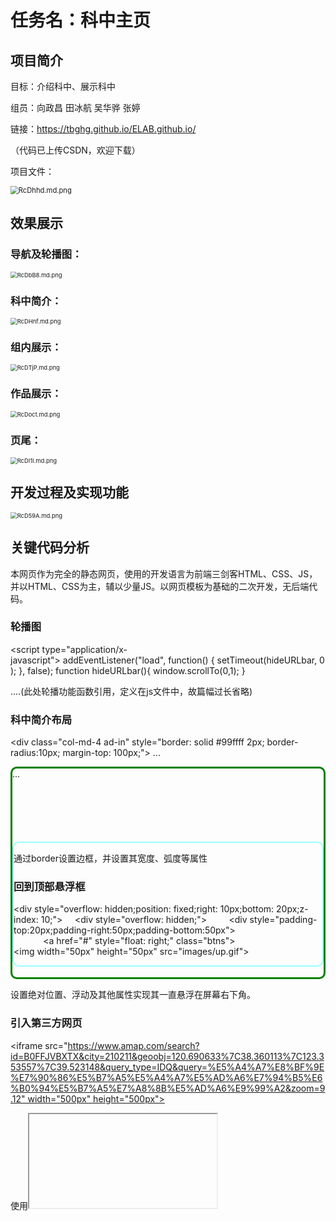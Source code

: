 # 任务名：科中主页

## 项目简介

目标：介绍科中、展示科中

组员：向政昌 田冰航 吴华骅 张婷

链接：https://tbghg.github.io/ELAB.github.io/

（代码已上传CSDN，欢迎下载）

项目文件：

<img src="https://z3.ax1x.com/2021/07/02/RcDhhd.md.png" alt="RcDhhd.md.png" style="zoom:80%;" />

## 效果展示

### 导航及轮播图：

<img src="https://z3.ax1x.com/2021/07/02/RcDbB8.md.png" alt="RcDbB8.md.png" style="zoom:67%;" />

### 科中简介：

<img src="https://z3.ax1x.com/2021/07/02/RcDHnf.md.png" alt="RcDHnf.md.png" style="zoom:67%;" />

### 组内展示：

<img src="https://z3.ax1x.com/2021/07/02/RcDTjP.md.png" alt="RcDTjP.md.png" style="zoom:67%;" />

### 作品展示：

<img src="https://z3.ax1x.com/2021/07/02/RcDoct.md.png" alt="RcDoct.md.png" style="zoom:67%;" />

### 页尾：

<img src="https://z3.ax1x.com/2021/07/02/RcDI1I.md.png" alt="RcDI1I.md.png" style="zoom:67%;" />

## 开发过程及实现功能

<img src="https://z3.ax1x.com/2021/07/02/RcD59A.md.png" alt="RcD59A.md.png" style="zoom: 67%;" />

## 关键代码分析

本网页作为完全的静态网页，使用的开发语言为前端三剑客HTML、CSS、JS，并以HTML、CSS为主，辅以少量JS。以网页模板为基础的二次开发，无后端代码。

### 轮播图

<script type="application/x-javascript"> addEventListener("load", function() { setTimeout(hideURLbar, 0); }, false); function hideURLbar(){ window.scrollTo(0,1); } </script>

....(此处轮播功能函数引用，定义在js文件中，故篇幅过长省略)

### 科中简介布局

<div class="col-md-4 ad-in" style="border: solid #99ffff 2px; border-radius:10px; margin-top: 100px;">
...
<div class="col-md-4 ad-in" style="border: solid green 3px; border-radius:10px;">
...
<div class="col-md-4 ad-in" style="border: solid #99ffff 2px; border-radius:10px; margin-top: 100px;">

通过border设置边框，并设置其宽度、弧度等属性

### 回到顶部悬浮框

<div style="overflow: hidden;position: fixed;right: 10px;bottom: 20px;z-index: 10;">
    <div style="overflow: hidden;">
        <div style="padding-top:20px;padding-right:50px;padding-bottom:50px">
            <a href="#" style="float: right;" class="btns"><img width="50px" height="50px" src="images/up.gif"></a>
        </div>
    </div>
</div>

设置绝对位置、浮动及其他属性实现其一直悬浮在屏幕右下角。

### 引入第三方网页

<iframe src="https://www.amap.com/search?id=B0FFJVBXTX&city=210211&geoobj=120.690633%7C38.360113%7C123.353557%7C39.523148&query_type=IDQ&query=%E5%A4%A7%E8%BF%9E%E7%90%86%E5%B7%A5%E5%A4%A7%E5%AD%A6%E7%94%B5%E6%B0%94%E5%B7%A5%E7%A8%8B%E5%AD%A6%E9%99%A2&zoom=9.12" width="500px" height="500px"></iframe>

使用<iframe>标签，设置引入网站的连接，实现引入。

## 总结

本项目为加入电气创新实践基地后第二学期小组合作完成的小项目，总体而言，达到了展示科中氛围、文化的目标，通过实践体验了网页开发的过程。诚然，本网页是基于模板进行的二次开发，目前实现的功能也非常少，界面简陋，因此，前端开发的学习，我们都还有很长一段路要走。理解理论容易，动手实现困难，今后学习过程中，应更注重实践训练，多做demo，不断提升。